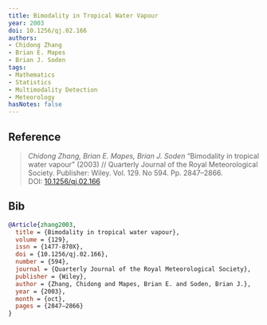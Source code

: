 ```yaml
---
title: Bimodality in Tropical Water Vapour
year: 2003
doi: 10.1256/qj.02.166
authors:
- Chidong Zhang
- Brian E. Mapes
- Brian J. Soden
tags:
- Mathematics
- Statistics
- Multimodality Detection
- Meteorology
hasNotes: false
---
```


## Reference

> <i>Chidong Zhang, Brian E. Mapes, Brian J. Soden</i> “Bimodality in tropical water vapour” (2003) // Quarterly Journal of the Royal Meteorological Society. Publisher: Wiley. Vol.&nbsp;129. No&nbsp;594. Pp.&nbsp;2847–2866. DOI:&nbsp;<a href='https://doi.org/10.1256/qj.02.166'>10.1256/qj.02.166</a>

## Bib

```bib
@Article{zhang2003,
  title = {Bimodality in tropical water vapour},
  volume = {129},
  issn = {1477-870X},
  doi = {10.1256/qj.02.166},
  number = {594},
  journal = {Quarterly Journal of the Royal Meteorological Society},
  publisher = {Wiley},
  author = {Zhang, Chidong and Mapes, Brian E. and Soden, Brian J.},
  year = {2003},
  month = {oct},
  pages = {2847–2866}
}
```
